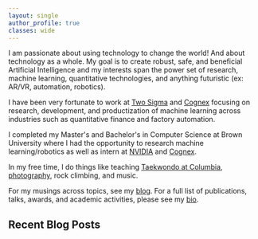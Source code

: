 ```yaml
---
layout: single
author_profile: true
classes: wide
---
```


I am passionate about using technology to change the world! And about technology as a whole. My goal is to create robust, safe, and beneficial Artificial Intelligence and my interests span the power set of research, machine learning, quantitative technologies, and anything futuristic (ex: AR/VR, automation, robotics).

I have been very fortunate to work at [Two Sigma](https://www.twosigma.com/) and [Cognex](https://www.cognex.com/) focusing on research, development, and productization of machine learning across industries such as quantitative finance and factory automation.

I completed my Master's and Bachelor's in Computer Science at Brown University where I had the opportunity to research machine learning/robotics as well as intern at [NVIDIA](https://www.nvidia.com/) and [Cognex](https://www.cognex.com/).

In my free time, I do things like teaching [Taekwondo at Columbia](https://www.instagram.com/cutaekwondo/), [photography](https://www.instagram.com/thosehippos/), rock climbing, and music.

For my musings across topics, see my [blog](https://medium.com/@thosehippos). For a full list of publications, talks, awards, and academic activities, please see my [bio](/bio). 


## Recent Blog Posts

<div id="medium-posts">
    <!-- Posts will be inserted here -->
</div>

<style>
.medium-post {
    margin-bottom: 2.5rem;
    padding-bottom: 2rem;
    border-bottom: 1px solid #e0e0e0;
}

.medium-post:last-child {
    border-bottom: none;
}

.medium-post h2 {
    margin-top: 0;
    margin-bottom: 0.5rem;
    font-size: 1.2rem;  /* Reduced from 1.5rem */
    line-height: 1.4;
    font-weight: normal;  /* Making it less prominent */
}

.medium-post h2 a {
    text-decoration: none;
    color: #2c5282;
    transition: color 0.2s ease;
}

.medium-post h2 a:hover {
    text-decoration: underline;
    color: #1a365d;
}

.post-meta {
    font-size: 0.9rem;
    color: #666;
    margin-bottom: 1rem;
}

.post-excerpt {
    position: relative;
    background-color: #f8f9fa;
    padding: 1.25rem;
    border-left: 3px solid #e2e8f0;
    margin-top: 0.75rem;
    line-height: 1.6;
    color: #2d3748;
}

.error-message {
    padding: 1rem;
    background-color: #fff5f5;
    border-left: 3px solid #fc8181;
    color: #c53030;
}
</style>

<script>
document.addEventListener('DOMContentLoaded', function() {
    const mediumFeed = 'https://api.rss2json.com/v1/api.json?rss_url=https://medium.com/@thosehippos/feed';
    const postsContainer = document.getElementById('medium-posts');
    
    // Add loading state
    postsContainer.innerHTML = '<div class="post-excerpt">Loading recent blog posts...</div>';
    
    fetch(mediumFeed)
        .then(response => response.json())
        .then(data => {
            if (!data.items || data.items.length === 0) {
                throw new Error('No posts found');
            }
            
            // Clear loading state
            postsContainer.innerHTML = '';
            
            data.items.forEach(post => {
                // Clean up the excerpt text
                let excerpt = post.description
                    .replace(/<[^>]*>/g, '') // Remove HTML tags
                    .replace(/&nbsp;/g, ' ') // Replace HTML spaces
                    .substring(0, 200) // Get first 200 characters
                    .trim(); // Remove extra whitespace
                
                // Add ellipsis only if we actually truncated
                if (post.description.length > 200) {
                    excerpt += '...';
                }
                
                const postDate = new Date(post.pubDate).toLocaleDateString('en-US', {
                    year: 'numeric',
                    month: 'numeric',
                    day: 'numeric'
                });
                
                const postHtml = `
                    <article class="medium-post">
                        <h2>
                            <a href="${post.link}" target="_blank" rel="noopener noreferrer">
                                ${post.title}
                            </a>
                        </h2>
                        <time class="post-meta" datetime="${new Date(post.pubDate).toISOString()}">
                            ${postDate}
                        </time>
                        <div class="post-excerpt">
                            ${excerpt}
                        </div>
                    </article>
                `;
                
                postsContainer.insertAdjacentHTML('beforeend', postHtml);
            });
        })
        .catch(error => {
            console.error('Error fetching Medium posts:', error);
            postsContainer.innerHTML = `
                <div class="error-message">
                    Unable to load blog posts at this time. Please try again later.
                </div>
            `;
        });
});
</script>